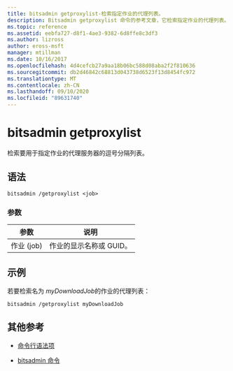 ```yaml
---
title: bitsadmin getproxylist-检索指定作业的代理列表。
description: Bitsadmin getproxylist 命令的参考文章，它检索指定作业的代理列表。
ms.topic: reference
ms.assetid: eebfa727-d8f1-4ae3-9382-6d8ffe8c3df3
ms.author: lizross
author: eross-msft
manager: mtillman
ms.date: 10/16/2017
ms.openlocfilehash: 4d4cefcb27a9aa18b06bc588d08aba2f2f810636
ms.sourcegitcommit: db2d46842c68813d043738d6523f13d8454fc972
ms.translationtype: MT
ms.contentlocale: zh-CN
ms.lasthandoff: 09/10/2020
ms.locfileid: "89631740"
---
```

# <a name="bitsadmin-getproxylist"></a>bitsadmin getproxylist

检索要用于指定作业的代理服务器的逗号分隔列表。

## <a name="syntax"></a>语法

```
bitsadmin /getproxylist <job>
```

### <a name="parameters"></a>参数

| 参数 | 说明 |
| -------------- | -------------- |
| 作业 (job) | 作业的显示名称或 GUID。 |

## <a name="examples"></a>示例

若要检索名为 *myDownloadJob*的作业的代理列表：

```
bitsadmin /getproxylist myDownloadJob
```

## <a name="additional-references"></a>其他参考

- [命令行语法项](command-line-syntax-key.md)

- [bitsadmin 命令](bitsadmin.md)
